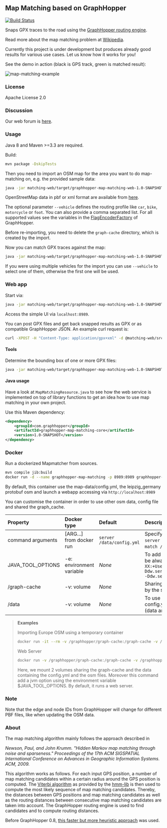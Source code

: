 ## Map Matching based on GraphHopper

[![Build Status](https://travis-ci.org/Enovea/map-matching.svg?branch=master)](http://travis-ci.org/github/Enovea/map-matching)

Snaps GPX traces to the road using the
[GraphHopper routing engine](https://github.com/graphhopper/graphhopper). 
        
Read more about the map matching problem at [Wikipedia](https://en.wikipedia.org/wiki/Map_matching). 

Currently this project is under development but produces already good results for various use cases. Let us know how it works for you!

See the demo in action (black is GPS track, green is matched result):

![map-matching-example](https://cloud.githubusercontent.com/assets/129644/14740686/188a181e-0891-11e6-820c-3bd0a975f8a5.png)

### License

Apache License 2.0

### Discussion

Our web forum is [here](https://discuss.graphhopper.com/c/graphhopper/map-matching).

### Usage

Java 8 and Maven >=3.3 are required.

Build:

```bash
mvn package -DskipTests
```

Then you need to import an OSM map for the area you want to do map-matching on, e.g. the provided
sample data:

```bash
java -jar matching-web/target/graphhopper-map-matching-web-1.0-SNAPSHOT.jar import map-data/leipzig_germany.osm.pbf
```

OpenStreetMap data in pbf or xml format are available from [here](http://download.geofabrik.de/).

The optional parameter `--vehicle` defines the routing profile like `car`, `bike`, `motorcycle` or `foot`.
You can also provide a comma separated list. For all supported values see the variables in the [FlagEncoderFactory](https://github.com/graphhopper/graphhopper/blob/0.13/core/src/main/java/com/graphhopper/routing/util/FlagEncoderFactory.java) of GraphHopper.

Before re-importing, you need to delete the `graph-cache` directory, which is created by the import.

Now you can match GPX traces against the map:
```bash
java -jar matching-web/target/graphhopper-map-matching-web-1.0-SNAPSHOT.jar match matching-web/src/test/resources/*.gpx
```
If you were using multiple vehicles for the import you can use `--vehicle` to select one of them, otherwise the first
one will be used.

### Web app

Start via:
```bash
java -jar matching-web/target/graphhopper-map-matching-web-1.0-SNAPSHOT.jar server config.yml
```

Access the simple UI via `localhost:8989`.

You can post GPX files and get back snapped results as GPX or as compatible GraphHopper JSON. An example curl request is:
```bash
curl -XPOST -H "Content-Type: application/gpx+xml" -d @matching-web/src/test/resources/test1.gpx "localhost:8989/match?vehicle=car&type=json"
```

#### Tools

Determine the bounding box of one or more GPX files:
```bash
java -jar matching-web/target/graphhopper-map-matching-web-1.0-SNAPSHOT.jar getbounds matching-web/src/test/resources/*.gpx
```

#### Java usage

Have a look at `MapMatchingResource.java` to see how the web service is implemented on top
of library functions to get an idea how to use map matching in your own project.

Use this Maven dependency:
```xml
<dependency>
    <groupId>com.graphhopper</groupId>
    <artifactId>graphhopper-map-matching-core</artifactId>
    <version>1.0-SNAPSHOT</version>
</dependency>
``` 

### Docker

Run a dockerized Mapmatcher from sources.

```bash
mvn compile jib:build
docker run -d --name graphhopper-map-matching -p 8989:8989 graphhopper-map-matching-web:LATEST
```
By default, this container use the map-data/config.yml, the leipzig_germany protobuf osm and launch a webapp accessing via `http://localhost:8989`

You can customise the container in order to use other osm data, config file and shared the graph_cache.

| Property | Docker type | Default | Description |
| :------- | :---------- | :------ | :---------- |
| command arguments | \[ARG...\] from docker run | `server /data/config.yml` | Specify the arguments of the java program. Examples: `server /data/config.yml`, `import /data/europ.osm.pbf`, `match /data/*.gpx`, `getbounds /data/*.gpx` |
| JAVA_TOOL_OPTIONS | -e: environment variable | _None_ | To add some jvm options. Anyway this program java will be always theses options: `-server -Xconcurrentio -XX:+UseG1GC -Ddw.server.application_connectors[0].bind_host=0.0.0.0 -Ddw.server.application_connectors[0].port=8989` |
| /graph-cache | -v: volume | _None_ | Sharing the graph_cache created by the import to be used by the server |
| /data | -v: volume | _None_ | To use another osm data and if you want add a custom config.yml. It is the same volume, so you must do the both (data and config.xml) | 

>**Examples**
> 
>Importing Europe OSM using a temporary container 
>```bash
> docker run -it --rm -v /graphhopper/graph-cache:/graph-cache -v /graphhopper/map-data:/data -p 8989:8989 graphhopper-map-matching-web import /data/europe-latest.osm.pbf
>``` 
>
>Web Server
>  ```bash
>  docker run -v /graphhopper/graph-cache:/graph-cache -v /graphhopper/map-data:/data -e "JAVA_TOOL_OPTIONS=-Xms2g -Xmx4g" -p 8989:8989 graphhopper-map-matching-web
> ```
> Here, we mount 2 volumes sharing the graph-cache and the data containing the config.yml and the osm files. Moreover this command add a jvm option using the environment variable $JAVA_TOOL_OPTIONS. By default, it runs a web server.

### Note

Note that the edge and node IDs from GraphHopper will change for different PBF files,
like when updating the OSM data.

### About

The map matching algorithm mainly follows the approach described in

*Newson, Paul, and John Krumm. "Hidden Markov map matching through noise and sparseness."
Proceedings of the 17th ACM SIGSPATIAL International Conference on Advances in Geographic
Information Systems. ACM, 2009.*

This algorithm works as follows. For each input GPS position, a number of
map matching candidates within a certain radius around the GPS position is computed.
The [Viterbi algorithm](https://en.wikipedia.org/wiki/Viterbi_algorithm) as provided by the
[hmm-lib](https://github.com/bmwcarit/hmm-lib) is then used to compute the most likely sequence
of map matching candidates. Thereby, the distances between GPS positions and map matching
candidates as well as the routing distances between consecutive map matching candidates are taken
into account. The GraphHopper routing engine is used to find candidates and to compute routing
distances.

Before GraphHopper 0.8, [this faster but more heuristic approach](https://karussell.wordpress.com/2014/07/28/digitalizing-gpx-points-or-how-to-track-vehicles-with-graphhopper/)
was used.
